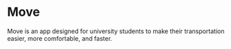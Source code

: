 # Move
Move is an app designed for university students to make their transportation easier, more comfortable, and faster.

